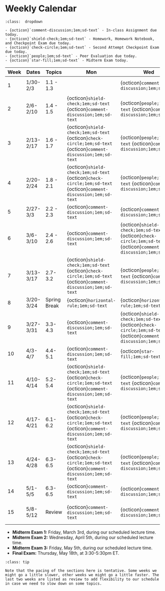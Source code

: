 Weekly Calendar
============================



```{admonition} Symbol Key
:class:  dropdown

- {octicon}`comment-discussion;1em;sd-text` - In-class Assignment due today.
- {octicon}`shield-check;1em;sd-text` - Homework, Homework Notebook, and Checkpoint Exam due today.
- {octicon}`check-circle;1em;sd-text` - Second Attempt Checkpoint Exam due today.
- {octicon}`people;1em;sd-text` - Peer Evaluation due today.
- {octicon}`star-fill;1em;sd-text` - Midterm Exam today.

```



| Week | Dates | Topics | Mon | Wed | Fri |  Rec | 
|--|--|--|--|--|--|--|
| 1 | 1/30-2/3 | 1.1 - 1.3 | | {octicon}`comment-discussion;1em;sd-text` | {octicon}`comment-discussion;1em;sd-text` | {octicon}`comment-discussion;1em;sd-text` | 
| 2 | 2/6-2/10 | 1.4 - 1.5 | {octicon}`shield-check;1em;sd-text` {octicon}`comment-discussion;1em;sd-text`  |  {octicon}`people;1em;sd-text` {octicon}`comment-discussion;1em;sd-text`  | {octicon}`comment-discussion;1em;sd-text` | {octicon}`comment-discussion;1em;sd-text` | 
| 3 | 2/13-2/17 | 1.6 - 1.7 | {octicon}`shield-check;1em;sd-text` {octicon}`check-circle;1em;sd-text` {octicon}`comment-discussion;1em;sd-text`  |  {octicon}`people;1em;sd-text` {octicon}`comment-discussion;1em;sd-text`  | {octicon}`comment-discussion;1em;sd-text` | {octicon}`comment-discussion;1em;sd-text` | 
| 4 | 2/20-2/24 | 1.8 - 2.1 | {octicon}`shield-check;1em;sd-text` {octicon}`check-circle;1em;sd-text` {octicon}`comment-discussion;1em;sd-text`  |  {octicon}`people;1em;sd-text` {octicon}`comment-discussion;1em;sd-text`  | {octicon}`comment-discussion;1em;sd-text` | {octicon}`comment-discussion;1em;sd-text` | 
| 5 | 2/27-3/3 | 2.2 - 2.3 |  {octicon}`comment-discussion;1em;sd-text`  |   {octicon}`comment-discussion;1em;sd-text`  | {octicon}`star-fill;1em;sd-text` | {octicon}`comment-discussion;1em;sd-text` | 
| 6 | 3/6-3/10 | 2.4 - 2.6 | {octicon}`comment-discussion;1em;sd-text`  | {octicon}`shield-check;1em;sd-text` {octicon}`check-circle;1em;sd-text` {octicon}`comment-discussion;1em;sd-text`  |  {octicon}`people;1em;sd-text` {octicon}`comment-discussion;1em;sd-text`  | {octicon}`comment-discussion;1em;sd-text`  | 
| 7 | 3/13-3/17 | 2.7-3.2 | {octicon}`shield-check;1em;sd-text` {octicon}`check-circle;1em;sd-text` {octicon}`comment-discussion;1em;sd-text`  |  {octicon}`people;1em;sd-text` {octicon}`comment-discussion;1em;sd-text`  | {octicon}`comment-discussion;1em;sd-text` | {octicon}`comment-discussion;1em;sd-text` | 
| 8 | 3/20-3/24 | Spring Break | {octicon}`horizontal-rule;1em;sd-text`   |  {octicon}`horizontal-rule;1em;sd-text`  | {octicon}`horizontal-rule;1em;sd-text` | {octicon}`horizontal-rule;1em;sd-text` | 
| 9 | 3/27-3/31 | 3.3-4.3 |  {octicon}`comment-discussion;1em;sd-text`  |  {octicon}`shield-check;1em;sd-text` {octicon}`check-circle;1em;sd-text`  {octicon}`comment-discussion;1em;sd-text`  | {octicon}`people;1em;sd-text`{octicon}`comment-discussion;1em;sd-text` | {octicon}`comment-discussion;1em;sd-text` | 
| 10 | 4/3-4/7 | 4.4-5.1 |  {octicon}`comment-discussion;1em;sd-text`  |  {octicon}`star-fill;1em;sd-text`   |  {octicon}`comment-discussion;1em;sd-text` | {octicon}`comment-discussion;1em;sd-text` | 
| 11 | 4/10-4/14 | 5.2-5.4 | {octicon}`shield-check;1em;sd-text` {octicon}`check-circle;1em;sd-text` {octicon}`comment-discussion;1em;sd-text`  |  {octicon}`people;1em;sd-text` {octicon}`comment-discussion;1em;sd-text`  | {octicon}`comment-discussion;1em;sd-text` | {octicon}`comment-discussion;1em;sd-text` | 
| 12 | 4/17-4/21 | 6.1-6.2 | {octicon}`shield-check;1em;sd-text` {octicon}`check-circle;1em;sd-text` {octicon}`comment-discussion;1em;sd-text`  |  {octicon}`people;1em;sd-text` {octicon}`comment-discussion;1em;sd-text`  | {octicon}`comment-discussion;1em;sd-text` | {octicon}`comment-discussion;1em;sd-text` | 
| 13 | 4/24-4/28 | 6.3-6.5 | {octicon}`shield-check;1em;sd-text` {octicon}`check-circle;1em;sd-text` {octicon}`comment-discussion;1em;sd-text`  |  {octicon}`people;1em;sd-text` {octicon}`comment-discussion;1em;sd-text`  | {octicon}`comment-discussion;1em;sd-text` | {octicon}`comment-discussion;1em;sd-text` | 
| 14 | 5/1-5/5 | 6.3-6.5 | {octicon}`comment-discussion;1em;sd-text`  |   {octicon}`comment-discussion;1em;sd-text`  | {octicon}`star-fill;1em;sd-text` | {octicon}`comment-discussion;1em;sd-text` | 
| 15 | 5/8-5/12 | Review | {octicon}`comment-discussion;1em;sd-text`  | {octicon}`comment-discussion;1em;sd-text`  | {octicon}`shield-check;1em;sd-text` {octicon}`comment-discussion;1em;sd-text` | {octicon}`comment-discussion;1em;sd-text` | 



- **Midterm Exam 1:** Friday, March 3rd, during our scheduled lecture time.
- **Midterm Exam 2:** Wednesday, April 5th, during our scheduled lecture time.
- **Midterm Exam 3:** Friday, May 5th, during our scheduled lecture time.
- **Final Exam:** Thursday, May 18th, at 3:30-5:30pm ET.


```{admonition} Tentative Pacing
:class: tip

Note that the pacing of the sections here is tentative. Some weeks we might go a little slower, other weeks we might go a little faster. The last two weeks are listed as review to add flexibility to our schedule in case we need to slow down on some topics.
```

